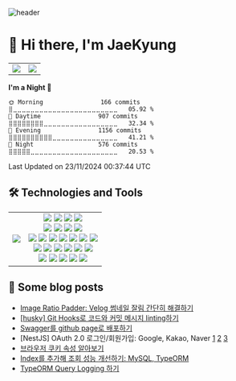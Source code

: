 ![header](https://capsule-render.vercel.app/api?type=waving&color=gradient&section=header&height=200&text=Welcome%20to%20JaeKyung's%20GitHub%20😸&animation=fadeIn&fontColor=fff&fontSize=40&fontAlignY=40)

# 👋 Hi there, I'm JaeKyung

<table>
  <tr>
    <td valign="top"><img src="https://github-readme-stats.vercel.app/api?username=do0ori&show_icons=true"/></td>
    <td valign="top"><img src="https://streak-stats.demolab.com/?user=do0ori"/></td>
  </tr>
</table>


<!--START_SECTION:waka-->
**I'm a Night 🦉** 

```text
🌞 Morning                166 commits         ⣿⣀⣀⣀⣀⣀⣀⣀⣀⣀⣀⣀⣀⣀⣀⣀⣀⣀⣀⣀⣀⣀⣀⣀⣀   05.92 % 
🌆 Daytime                907 commits         ⣿⣿⣿⣿⣿⣿⣿⣿⣀⣀⣀⣀⣀⣀⣀⣀⣀⣀⣀⣀⣀⣀⣀⣀⣀   32.34 % 
🌃 Evening                1156 commits        ⣿⣿⣿⣿⣿⣿⣿⣿⣿⣿⣀⣀⣀⣀⣀⣀⣀⣀⣀⣀⣀⣀⣀⣀⣀   41.21 % 
🌙 Night                  576 commits         ⣿⣿⣿⣿⣿⣀⣀⣀⣀⣀⣀⣀⣀⣀⣀⣀⣀⣀⣀⣀⣀⣀⣀⣀⣀   20.53 % 
```



 Last Updated on 23/11/2024 00:37:44 UTC
<!--END_SECTION:waka-->

## 🛠️ Technologies and Tools

<table>
  <tr>
    <td align="center">
      <img src="https://github-readme-stats.vercel.app/api/top-langs/?username=do0ori&size_weight=0.5&count_weight=0.5&layout=compact&hide=jupyter%20notebook" />
    </td>
    <td align="center">
      <img src="https://img.shields.io/badge/JavaScript-F7DF1E" /> 
      <img src="https://img.shields.io/badge/TypeScript-3178C6" /> 
      <img src="https://img.shields.io/badge/Python-3776AB" /> 
      <img src="https://img.shields.io/badge/C/C++-A8B9CC" />
      <br>
      <img src="https://img.shields.io/badge/Create%20React%20App-09D3AC" /> 
      <img src="https://img.shields.io/badge/Styled%20Components-DB7093" /> 
      <img src="https://img.shields.io/badge/React%20Query-FF4154" /> 
      <img src="https://img.shields.io/badge/Zustand-494237" />
      <br>
      <img src="https://img.shields.io/badge/Node.js-5FA04E" /> 
      <img src="https://img.shields.io/badge/Express-000000" /> 
      <img src="https://img.shields.io/badge/NestJS-E0234E" /> 
      <img src="https://img.shields.io/badge/Swagger-85EA2D" /> 
      <img src="https://img.shields.io/badge/TypeORM-FE0803" /> 
      <img src="https://img.shields.io/badge/MySQL-4479A1" /> 
      <img src="https://img.shields.io/badge/MariaDB-003545" />
      <br>
      <img src="https://img.shields.io/badge/Vercel-000000" /> 
      <img src="https://img.shields.io/badge/AWS-FF9900" /> 
      <img src="https://img.shields.io/badge/Docker-2496ED" /> 
      <img src="https://img.shields.io/badge/Git%20Actions-2088FF" />
      <img src="https://img.shields.io/badge/Husky-brown" />
      <img src="https://img.shields.io/badge/Bash%20Shell-333333" />
      <br>
      <img src="https://img.shields.io/badge/Git-F05032" /> 
      <img src="https://img.shields.io/badge/GitHub-181717" /> 
      <img src="https://img.shields.io/badge/Notion-000000" /> 
      <img src="https://img.shields.io/badge/Slack-4A154B" /> 
      <img src="https://img.shields.io/badge/Discord-5865F2" />
    </td>
  </tr>
</table>

## 📝 Some blog posts

- [Image Ratio Padder: Velog 썸네일 잘림 간단히 해결하기](https://velog.io/@do0ori/Image-Ratio-Padder-Velog-썸네일-잘림-간단히-해결하기)
- [[husky] Git Hooks로 코드와 커밋 메시지 linting하기](https://velog.io/@do0ori/husky-Git-Hooks로-코드와-커밋-메시지-linting하기)
- [Swagger를 github page로 배포하기](https://velog.io/@do0ori/Swagger를-github-page로-배포하기)
- [NestJS] OAuth 2.0 로그인/회원가입: Google, Kakao, Naver [1](https://velog.io/@do0ori/NestJS-OAuth-2.0-로그인회원가입-Google-Kakao-Naver) [2](https://velog.io/@do0ori/NestJS-OAuth-2.0-로그인회원가입-2-Google-Kakao-Naver) [3]()
- [브라우저 쿠키 속성 알아보기](https://velog.io/@do0ori/브라우저-쿠키-속성-알아보기)
- [Index를 추가해 조회 성능 개선하기: MySQL, TypeORM](https://velog.io/@do0ori/Index를-추가해-조회-성능-개선하기-MySQL-TypeORM)
- [TypeORM Query Logging 하기](https://velog.io/@do0ori/TypeORM-Query-Logging-하기)
